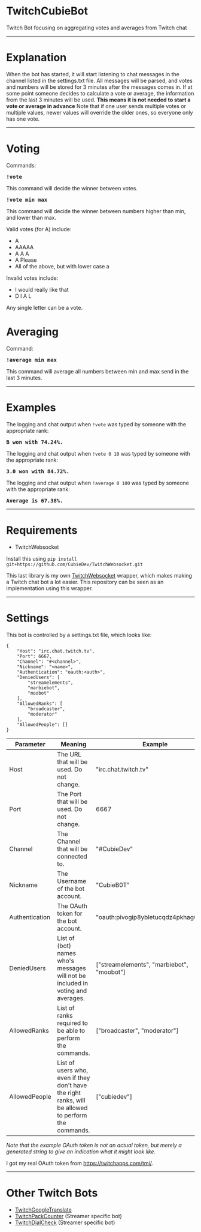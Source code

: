 # TwitchCubieBot
Twitch Bot focusing on aggregating votes and averages from Twitch chat

---
# Explanation
When the bot has started, it will start listening to chat messages in the channel listed in the settings.txt file. All messages will be parsed, and votes and numbers will be stored for 3 minutes after the messages comes in.
If at some point someone decides to calculate a vote or average, the information from the last 3 minutes will be used. <b>This means it is not needed to start a vote or average in advance</b> Note that if one user sends multiple votes or multiple values, newer values will override the older ones, so everyone only has one vote.

---
# Voting
Commands:
<pre>
<b>!vote</b>
</pre>
This command will decide the winner between votes.
<pre>
<b>!vote min max</b>
</pre>
This command will decide the winner between numbers higher than min, and lower than max.

Valid votes (for A) include:
* A
* AAAAA
* A A A
* A Please
* All of the above, but with lower case a

Invalid votes include:
* I would really like that
* D I A L

Any single letter can be a vote.

# Averaging
Command:
<pre>
<b>!average min max</b>
</pre>
This command will average all numbers between min and max send in the last 3 minutes.

---
# Examples

The logging and chat output when `!vote` was typed by someone with the appropriate rank:
<pre>
<b>B won with 74.24%.</b>
</pre>
The logging and chat output when `!vote 0 10` was typed by someone with the appropriate rank:
<pre>
<b>3.0 won with 84.72%.</b>
</pre>

The logging and chat output when `!average 0 100` was typed by someone with the appropriate rank:
<pre>
<b>Average is 67.38%.</b>
</pre>

---

# Requirements
* TwitchWebsocket

Install this using `pip install git+https://github.com/CubieDev/TwitchWebsocket.git`

This last library is my own [TwitchWebsocket](https://github.com/CubieDev/TwitchWebsocket) wrapper, which makes making a Twitch chat bot a lot easier.
This repository can be seen as an implementation using this wrapper.

---

# Settings
This bot is controlled by a settings.txt file, which looks like:
```
{
    "Host": "irc.chat.twitch.tv",
    "Port": 6667,
    "Channel": "#<channel>",
    "Nickname": "<name>",
    "Authentication": "oauth:<auth>",
    "DeniedUsers": [
        "streamelements",
        "marbiebot",
        "moobot"
    ],
    "AllowedRanks": [
        "broadcaster",
        "moderator"
    ],
    "AllowedPeople": []
}
```

| **Parameter**        | **Meaning** | **Example** |
| -------------------- | ----------- | ----------- |
| Host                 | The URL that will be used. Do not change.                         | "irc.chat.twitch.tv" |
| Port                 | The Port that will be used. Do not change.                        | 6667 |
| Channel              | The Channel that will be connected to.                            | "#CubieDev" |
| Nickname             | The Username of the bot account.                                  | "CubieB0T" |
| Authentication       | The OAuth token for the bot account.                              | "oauth:pivogip8ybletucqdz4pkhag6itbax" |
| DeniedUsers     | List of (bot) names who's messages will not be included in voting and averages. | ["streamelements", "marbiebot", "moobot"] |
| AllowedRanks  | List of ranks required to be able to perform the commands. | ["broadcaster", "moderator"] |
| AllowedPeople | List of users who, even if they don't have the right ranks, will be allowed to perform the commands. | ["cubiedev"] |

*Note that the example OAuth token is not an actual token, but merely a generated string to give an indication what it might look like.*

I got my real OAuth token from https://twitchapps.com/tmi/.

---

# Other Twitch Bots

* [TwitchGoogleTranslate](https://github.com/CubieDev/TwitchGoogleTranslate)
* [TwitchPackCounter](https://github.com/CubieDev/TwitchPackCounter) (Streamer specific bot)
* [TwitchDialCheck](https://github.com/CubieDev/TwitchDialCheck) (Streamer specific bot)
